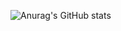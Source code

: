 ![Anurag's GitHub stats](https://github-readme-stats.vercel.app/api?username=Fire-The-Fox&show_icons=true&theme=aura)
